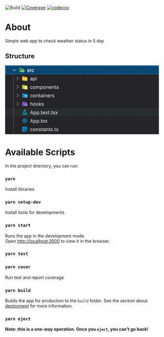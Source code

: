 ![Build](https://github.com/sytranvn/weather-app/actions/workflows/main.yml/badge.svg)
[![Coverage](https://github.com/sytranvn/weather-app/actions/workflows/cov.yml/badge.svg?branch=master)](https://github.com/sytranvn/weather-app/actions/workflows/cov.yml)
[![codecov](https://codecov.io/gh/sytranvn/weather-app/branch/master/graph/badge.svg?token=3WOYSE8KTO)](https://codecov.io/gh/sytranvn/weather-app)

# About
Simple web app to check weather status in 5 day
## Structure
![structure](./public/images/structure.jpg)

## 

# Available Scripts

In the project directory, you can run:
### `yarn`
Install libraries  

### `yarn setup-dev`
Install tools for developments

### `yarn start`

Runs the app in the development mode.\
Open [http://localhost:3000](http://localhost:3000) to view it in the browser.

### `yarn test`

### `yarn cover`
Run test and report coverage

### `yarn build`

Builds the app for production to the `build` folder.
See the section about [deployment](https://facebook.github.io/create-react-app/docs/deployment) for more information.

### `yarn eject`

**Note: this is a one-way operation. Once you `eject`, you can’t go back!**
